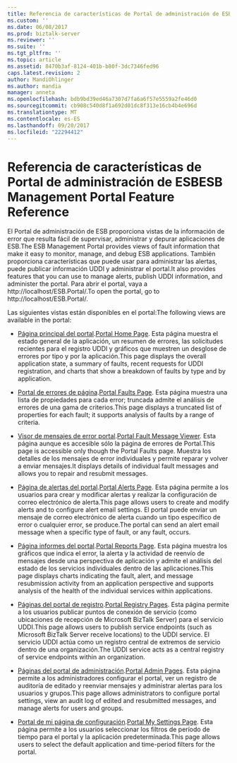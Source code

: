 ```yaml
---
title: Referencia de características de Portal de administración de ESB | Documentos de Microsoft
ms.custom: ''
ms.date: 06/08/2017
ms.prod: biztalk-server
ms.reviewer: ''
ms.suite: ''
ms.tgt_pltfrm: ''
ms.topic: article
ms.assetid: 8470b3af-8124-401b-b80f-3dc7346fed96
caps.latest.revision: 2
author: MandiOhlinger
ms.author: mandia
manager: anneta
ms.openlocfilehash: bdb9bd39ed46a7307d7fa6a6f57e5559a2fe46d0
ms.sourcegitcommit: cb908c540d8f1a692d01dc8f313e16cb4b4e696d
ms.translationtype: MT
ms.contentlocale: es-ES
ms.lasthandoff: 09/20/2017
ms.locfileid: "22294412"
---
```

# <a name="esb-management-portal-feature-reference"></a><span data-ttu-id="aa9a5-102">Referencia de características de Portal de administración de ESB</span><span class="sxs-lookup"><span data-stu-id="aa9a5-102">ESB Management Portal Feature Reference</span></span>
<span data-ttu-id="aa9a5-103">El Portal de administración de ESB proporciona vistas de la información de error que resulta fácil de supervisar, administrar y depurar aplicaciones de ESB.</span><span class="sxs-lookup"><span data-stu-id="aa9a5-103">The ESB Management Portal provides views of fault information that make it easy to monitor, manage, and debug ESB applications.</span></span> <span data-ttu-id="aa9a5-104">También proporciona características que puede usar para administrar las alertas, puede publicar información UDDI y administrar el portal.</span><span class="sxs-lookup"><span data-stu-id="aa9a5-104">It also provides features that you can use to manage alerts, publish UDDI information, and administer the portal.</span></span> <span data-ttu-id="aa9a5-105">Para abrir el portal, vaya a http://localhost/ESB.Portal/.</span><span class="sxs-lookup"><span data-stu-id="aa9a5-105">To open the portal, go to http://localhost/ESB.Portal/.</span></span>  
  
 <span data-ttu-id="aa9a5-106">Las siguientes vistas están disponibles en el portal:</span><span class="sxs-lookup"><span data-stu-id="aa9a5-106">The following views are available in the portal:</span></span>  
  
-   <span data-ttu-id="aa9a5-107">[Página principal del portal](../esb-toolkit/portal-home-page.md).</span><span class="sxs-lookup"><span data-stu-id="aa9a5-107">[Portal Home Page](../esb-toolkit/portal-home-page.md).</span></span> <span data-ttu-id="aa9a5-108">Esta página muestra el estado general de la aplicación, un resumen de errores, las solicitudes recientes para el registro UDDI y gráficos que muestren un desglose de errores por tipo y por la aplicación.</span><span class="sxs-lookup"><span data-stu-id="aa9a5-108">This page displays the overall application state, a summary of faults, recent requests for UDDI registration, and charts that show a breakdown of faults by type and by application.</span></span>  
  
-   <span data-ttu-id="aa9a5-109">[Portal de errores de página](../esb-toolkit/portal-faults-page.md).</span><span class="sxs-lookup"><span data-stu-id="aa9a5-109">[Portal Faults Page](../esb-toolkit/portal-faults-page.md).</span></span> <span data-ttu-id="aa9a5-110">Esta página muestra una lista de propiedades para cada error; truncada admite el análisis de errores de una gama de criterios.</span><span class="sxs-lookup"><span data-stu-id="aa9a5-110">This page displays a truncated list of properties for each fault; it supports analysis of faults by a range of criteria.</span></span>  
  
-   <span data-ttu-id="aa9a5-111">[Visor de mensajes de error portal](../esb-toolkit/portal-fault-message-viewer.md).</span><span class="sxs-lookup"><span data-stu-id="aa9a5-111">[Portal Fault Message Viewer](../esb-toolkit/portal-fault-message-viewer.md).</span></span> <span data-ttu-id="aa9a5-112">Esta página aunque es accesible sólo la página de errores de Portal.</span><span class="sxs-lookup"><span data-stu-id="aa9a5-112">This page is accessible only though the Portal Faults page.</span></span> <span data-ttu-id="aa9a5-113">Muestra los detalles de los mensajes de error individuales y permite reparar y volver a enviar mensajes.</span><span class="sxs-lookup"><span data-stu-id="aa9a5-113">It displays details of individual fault messages and allows you to repair and resubmit messages.</span></span>  
  
-   <span data-ttu-id="aa9a5-114">[Página de alertas del portal](../esb-toolkit/portal-alerts-page.md).</span><span class="sxs-lookup"><span data-stu-id="aa9a5-114">[Portal Alerts Page](../esb-toolkit/portal-alerts-page.md).</span></span> <span data-ttu-id="aa9a5-115">Esta página permite a los usuarios para crear y modificar alertas y realizar la configuración de correo electrónico de alerta.</span><span class="sxs-lookup"><span data-stu-id="aa9a5-115">This page allows users to create and modify alerts and to configure alert email settings.</span></span> <span data-ttu-id="aa9a5-116">El portal puede enviar un mensaje de correo electrónico de alerta cuando un tipo específico de error o cualquier error, se produce.</span><span class="sxs-lookup"><span data-stu-id="aa9a5-116">The portal can send an alert email message when a specific type of fault, or any fault, occurs.</span></span>  
  
-   <span data-ttu-id="aa9a5-117">[Página informes del portal](../esb-toolkit/portal-reports-page.md).</span><span class="sxs-lookup"><span data-stu-id="aa9a5-117">[Portal Reports Page](../esb-toolkit/portal-reports-page.md).</span></span> <span data-ttu-id="aa9a5-118">Esta página muestra los gráficos que indica el error, la alerta y la actividad de reenvío de mensajes desde una perspectiva de aplicación y admite el análisis del estado de los servicios individuales dentro de las aplicaciones.</span><span class="sxs-lookup"><span data-stu-id="aa9a5-118">This page displays charts indicating the fault, alert, and message resubmission activity from an application perspective and supports analysis of the health of the individual services within applications.</span></span>  
  
-   <span data-ttu-id="aa9a5-119">[Páginas del portal de registro](../esb-toolkit/portal-registry-pages.md).</span><span class="sxs-lookup"><span data-stu-id="aa9a5-119">[Portal Registry Pages](../esb-toolkit/portal-registry-pages.md).</span></span> <span data-ttu-id="aa9a5-120">Esta página permite a los usuarios publicar puntos de conexión de servicio (como ubicaciones de recepción de Microsoft BizTalk Server) para el servicio UDDI.</span><span class="sxs-lookup"><span data-stu-id="aa9a5-120">This page allows users to publish service endpoints (such as Microsoft BizTalk Server receive locations) to the UDDI service.</span></span> <span data-ttu-id="aa9a5-121">El servicio UDDI actúa como un registro central de extremos de servicio dentro de una organización.</span><span class="sxs-lookup"><span data-stu-id="aa9a5-121">The UDDI service acts as a central registry of service endpoints within an organization.</span></span>  
  
-   <span data-ttu-id="aa9a5-122">[Páginas del portal de administración](../esb-toolkit/portal-admin-pages.md).</span><span class="sxs-lookup"><span data-stu-id="aa9a5-122">[Portal Admin Pages](../esb-toolkit/portal-admin-pages.md).</span></span> <span data-ttu-id="aa9a5-123">Esta página permite a los administradores configurar el portal, ver un registro de auditoría de editado y reenviar mensajes y administrar alertas para los usuarios y grupos.</span><span class="sxs-lookup"><span data-stu-id="aa9a5-123">This page allows administrators to configure portal settings, view an audit log of edited and resubmitted messages, and manage alerts for users and groups.</span></span>  
  
-   <span data-ttu-id="aa9a5-124">[Portal de mi página de configuración](../esb-toolkit/portal-my-settings-page.md).</span><span class="sxs-lookup"><span data-stu-id="aa9a5-124">[Portal My Settings Page](../esb-toolkit/portal-my-settings-page.md).</span></span> <span data-ttu-id="aa9a5-125">Esta página permite a los usuarios seleccionar los filtros de período de tiempo para el portal y la aplicación predeterminada.</span><span class="sxs-lookup"><span data-stu-id="aa9a5-125">This page allows users to select the default application and time-period filters for the portal.</span></span>